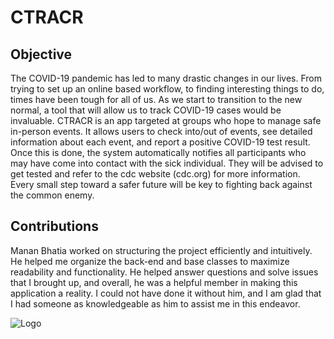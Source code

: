 # CTRACR

## Objective

The COVID-19 pandemic has led to many drastic changes in our lives. From trying to set up an online based workflow, to finding interesting things to do, times have been tough for all of us. As we start to transition to the new normal, a tool that will allow us to track COVID-19 cases would be invaluable. CTRACR is an app targeted at groups who hope to manage safe in-person events. It allows users to check into/out of events, see detailed information about each event, and report a positive COVID-19 test result. Once this is done, the system automatically notifies all participants who may have come into contact with the sick individual. They will be advised to get tested and refer to the cdc website (cdc.org) for more information. Every small step toward a safer future will be key to fighting back against the common enemy.

## Contributions

Manan Bhatia worked on structuring the project efficiently and intuitively. He helped me organize the back-end and base classes to maximize readability and functionality. He helped answer questions and solve issues that I brought up, and overall, he was a helpful member in making this application a reality. I could not have done it without him, and I am glad that I had someone as knowledgeable as him to assist me in this endeavor.

![Logo](https://github.com/sferia003/ctracr/blob/master/assets/images/small_logo.png?raw=true)
